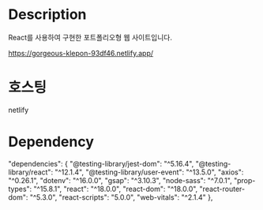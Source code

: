 # Description

React를 사용하여 구현한 포트폴리오형 웹 사이트입니다.

https://gorgeous-klepon-93df46.netlify.app/


# 호스팅

netlify
    
# Dependency

"dependencies": {
    "@testing-library/jest-dom": "^5.16.4",
    "@testing-library/react": "^12.1.4",
    "@testing-library/user-event": "^13.5.0",
    "axios": "^0.26.1",
    "dotenv": "^16.0.0",
    "gsap": "^3.10.3",
    "node-sass": "^7.0.1",
    "prop-types": "^15.8.1",
    "react": "^18.0.0",
    "react-dom": "^18.0.0",
    "react-router-dom": "^5.3.0",
    "react-scripts": "5.0.0",
    "web-vitals": "^2.1.4"
  },
